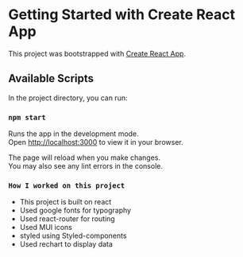 # Getting Started with Create React App

This project was bootstrapped with [Create React App](https://github.com/facebook/create-react-app).

## Available Scripts

In the project directory, you can run:

### `npm start`

Runs the app in the development mode.\
Open [http://localhost:3000](http://localhost:3000) to view it in your browser.

The page will reload when you make changes.\
You may also see any lint errors in the console.

### `How I worked on this project `
- This project is built on react
- Used google fonts for typography
- Used react-router for routing
- Used MUI icons 
- styled using Styled-components
- Used rechart to display data

